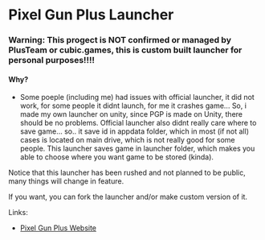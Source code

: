 # Pixel Gun Plus Launcher

### Warning: This progect is NOT confirmed or managed by PlusTeam or cubic.games, this is custom built launcher for personal purposes!!!!

#### Why?
- Some poeple (including me) had issues with official launcher, it did not work, for some people it didnt launch, for me it crashes game... So, i made my own launcher on unity, since PGP is made on Unity, there should be no problems. Official launcher also didnt really care where to save game... so.. it save id in appdata folder, which in most (if not all) cases is located on main drive, which is not really good for some people.
This launcher saves game in launcher folder, which makes you able to choose where you want game to be stored (kinda).

Notice that this launcher has been rushed and not planned to be public, many things will change in feature.

If you want, you can fork the launcher and/or make custom version of it.

Links:
- [Pixel Gun Plus Website](https://pixelgun.plus/)
